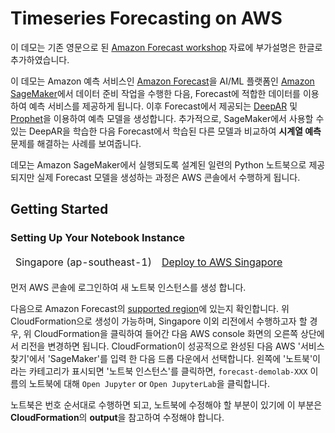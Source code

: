 # Timeseries Forecasting on AWS

이 데모는 기존 영문으로 된 [Amazon Forecast workshop](https://github.com/apac-ml-tfc/forecasting-workshop.git) 자료에 부가설명은 한글로 추가하였습니다.

이 데모는 Amazon 예측 서비스인 [Amazon Forecast](https://aws.amazon.com/forecast/)을 AI/ML 플랫폼인 [Amazon SageMaker](https://aws.amazon.com/sagemaker/)에서 데이터 준비 작업을 수행한 다음, Forecast에 적합한 데이터를 이용하여 예측 서비스를 제공하게 됩니다. 이후 Forecast에서 제공되는 [DeepAR](https://arxiv.org/abs/1704.04110) 및 [Prophet](https://peerj.com/preprints/3190.pdf)을 이용하여 예측 모델을 생성합니다. 추가적으로, SageMaker에서 사용할 수 있는 DeepAR을 학습한 다음 Forecast에서 학습된 다른 모델과 비교하여 **시계열 예측** 문제를 해결하는 사례를 보여줍니다. 

데모는 Amazon SageMaker에서 실행되도록 설계된 일련의 Python 노트북으로 제공되지만 실제 Forecast 모델을 생성하는 과정은 AWS 콘솔에서 수행하게 됩니다.

## Getting Started

### Setting Up Your Notebook Instance

<table>
<thead>

<tr>
<td align="center">Singapore (ap-southeast-1)</td>
<td align="left"><a  href="https://console.aws.amazon.com/cloudformation/home?region=ap-southeast-1#/stacks/create/review?stackName=ForecastDemoLab&amp;templateURL=https://napkin-share.s3.ap-northeast-2.amazonaws.com/cloudformation/amazon-forecast.yml&amp;" target="_blank"  class="btn btn-default">
  <i class="fas fa-play"></i>
Deploy to AWS Singapore
</a>
</td>
</tr>

</tbody>
</table>

먼저 AWS 콘솔에 로그인하여 새 노트북 인스턴스를 생성 합니다.

다음으로 Amazon Forecast의 [supported region](https://aws.amazon.com/about-aws/global-infrastructure/regional-product-services/)에 있는지 확인합니다. 위 CloudFormation으로 생성이 가능하며, Singapore 이외 리전에서 수행하고자 할 경우, 위 CloudFormation을 클릭하여 들어간 다음 AWS console 화면의 오른쪽 상단에서 리전을 변경하면 됩니다. 
CloudFormation이 성공적으로 완성된 다음 AWS '서비스 찾기'에서 'SageMaker'를 입력 한 다음 드롭 다운에서 선택합니다.
왼쪽에 '노트북'이라는 카테고리가 표시되면 '노트북 인스턴스'를 클릭하면, `forecast-demolab-XXX` 이름의 노트북에 대해 `Open Jupyter` or `Open JupyterLab`을 클릭합니다.

노트북은 번호 순서대로 수행하면 되고, 노트북에 수정해야 할 부분이 있기에 이 부분은 **CloudFormation**의 **output**을 참고하여 수정해야 합니다.
